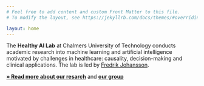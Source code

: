```yaml
---
# Feel free to add content and custom Front Matter to this file.
# To modify the layout, see https://jekyllrb.com/docs/themes/#overriding-theme-defaults

layout: home
---
```


The **Healthy AI Lab** at Chalmers University of Technology conducts academic research into machine learning and artificial intelligence motivated by challenges in healthcare: causality, decision-making and clinical applications. The lab is led by [Fredrik Johansson](people/fredrik.html).

**[&#xbb; Read more about our resarch](/about/)** and **[our group](/people/)**
